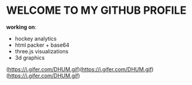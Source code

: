 # WELCOME TO MY GITHUB PROFILE

**working on**: 
- hockey analytics
- html packer + base64
- three.js visualizations
- 3d graphics


(https://i.gifer.com/DHUM.gif)(https://i.gifer.com/DHUM.gif)(https://i.gifer.com/DHUM.gif)

<!--
### Hi there 👋

I recently graduated with a degree in Computer Science, where I gained a solid understanding of C programming as part of my education. Now, I'm eager to expand my skills in full-stack software development. I specialize in designing tools that optimize concurrent processes.-->
<!--
**afnleaf/afnleaf** is a ✨ _special_ ✨ repository because its `README.md` (this file) appears on your GitHub profile.

Here are some ideas to get you started:

- 🔭 I’m currently working on ...
- 🌱 I’m currently learning ...
- 👯 I’m looking to collaborate on ...
- 🤔 I’m looking for help with ...
- 💬 Ask me about ...
- 📫 How to reach me: ...
- 😄 Pronouns: ...
- ⚡ Fun fact: ...
-->
